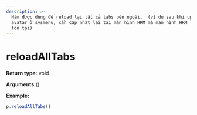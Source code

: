 ```yaml
---
description: >-
  Hàm được dùng để reload lại tất cả tabs bên ngoài,  (ví dụ sau khi upload
  avatar ở sysmenu, cần cập nhật lại tại màn hình HRM mà màn hình HRM lại đang
  tồn tại)
---
```


# reloadAllTabs

**Return type:** void

**Arguments:**()

**Example:**

```javascript
p.reloadAllTabs()
```
